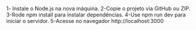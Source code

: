 1️- Instale o Node.js na nova máquina.
2️-Copie o projeto via GitHub ou ZIP.
3️-Rode npm install para instalar dependências.
4️-Use npm run dev para iniciar o servidor.
5️-Acesse no navegador http://localhost:3000